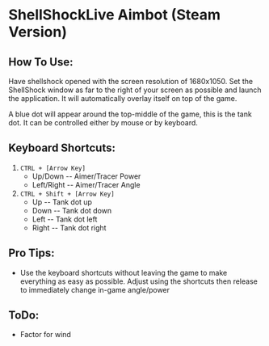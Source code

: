 # ShellShockLive Aimbot (Steam Version)
## How To Use:
Have shellshock opened with the screen resolution of 1680x1050. Set the ShellShock window as far to the right of your screen as possible and launch the application. It will automatically overlay itself on top of the game.

A blue dot will appear around the top-middle of the game, this is the tank dot. It can be controlled either by mouse or by keyboard.

## Keyboard Shortcuts:
1. `CTRL + [Arrow Key]`
    * Up/Down    -- Aimer/Tracer Power
    * Left/Right -- Aimer/Tracer Angle
2. `CTRL + Shift + [Arrow Key]`
    * Up    -- Tank dot up 
    * Down  -- Tank dot down
    * Left  -- Tank dot left
    * Right -- Tank dot right

## Pro Tips:
* Use the keyboard shortcuts without leaving the game to make everything as easy as possible. Adjust using the shortcuts then release to immediately change in-game angle/power

## ToDo:
* Factor for wind

